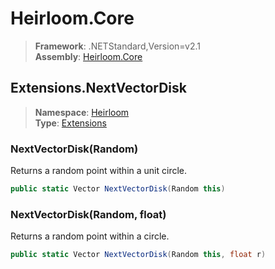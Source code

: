 # Heirloom.Core

> **Framework**: .NETStandard,Version=v2.1  
> **Assembly**: [Heirloom.Core][0]  

## Extensions.NextVectorDisk

> **Namespace**: [Heirloom][0]  
> **Type**: [Extensions][1]  

### NextVectorDisk(Random)

Returns a random point within a unit circle.

```cs
public static Vector NextVectorDisk(Random this)
```

### NextVectorDisk(Random, float)

Returns a random point within a circle.

```cs
public static Vector NextVectorDisk(Random this, float r)
```

[0]: ../Heirloom.Core.md
[1]: Heirloom.Extensions.md
